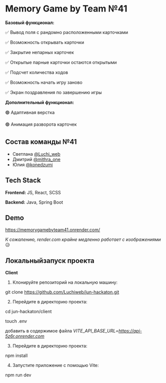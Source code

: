 # Memory Game by Team №41
**Базовый функционал:**

✅ Вывод поля с рандомно расположенными карточками

✅ Возможность открывать карточки

✅ Закрытие непарных карточек

✅ Открытые парные карточки остаются открытыми

✅ Подсчет количества ходов

✅ Возможность начать игру заново

✅ Экран поздравления по завершению игры

**Дополнительный функционал:**

🟢 Адаптивная верстка

🟢 Анимация разворота карточек



## Состав команды №41
- Светлана [@Luchi_web](http://t.me/Luchi_web)
- Дмитрий [@mithra_one](http://t.me/mithra_one)
- Юлия [@konedzumi](http://t.me/konedzumi)

## Tech Stack

**Frontend:** JS, React, SCSS

**Backend:** Java, Spring Boot


## Demo

https://memorygamebyteam41.onrender.com/

*К сожалению, render.com крайне медленно работает с изображениями* 😥

## Локальныйзапуск проекта

**Client**
1. Клонируйте репозиторий на локальную машину:

git clone https://github.com/Luchiweb/jun-hackaton.git

2. Перейдите в директорию проекта:

cd jun-hackaton/client

touch .env

добавить в содержимое файла
*VITE_API_BASE_URL=https://api-5z6r.onrender.com*

3. Перейдите в директорию проекта:

npm install

4. Запустите приложение с помощью Vite:

npm run dev


